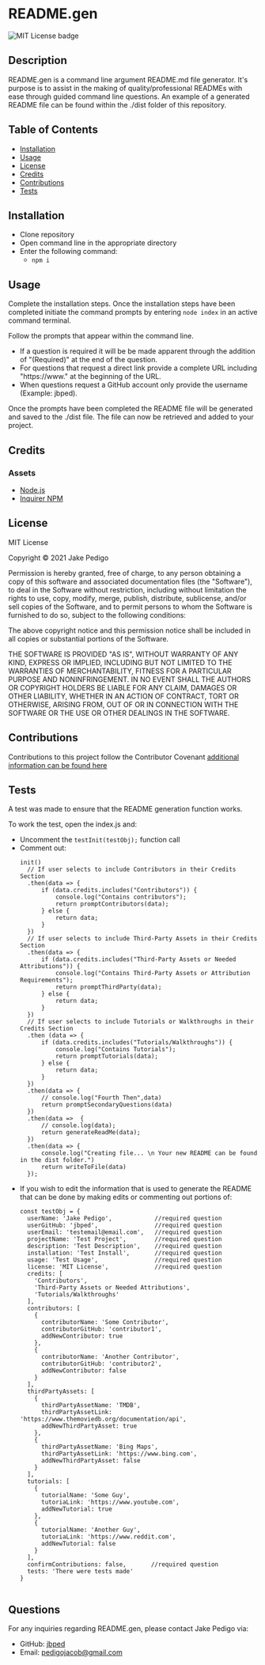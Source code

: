 
# README.gen
![MIT License badge](https://img.shields.io/badge/license-MIT_License-green)
## Description
README.gen is a command line argument README.md file generator. It's purpose is to assist in the making of quality/professional READMEs with ease through guided command line questions. An example of a generated README file can be found within the ./dist folder of this repository.

## Table of Contents
* [Installation](#installation)
* [Usage](#usage)
* [License](#license)
* [Credits](#credits)
* [Contributions](#contributions)
* [Tests](#tests)

## Installation
- Clone repository
- Open command line in the appropriate directory
- Enter the following command:
  - ```npm i```

## Usage
Complete the installation steps. Once the installation steps have been completed initiate the command prompts by entering ```node index``` in an active command terminal. 

Follow the prompts that appear within the command line. 
- If a question is required it will be be made apparent through the addition of "(Required)" at the end of the question. 
- For questions that request a direct link provide a complete URL including "https://www." at the beginning of the URL. 
- When questions request a GitHub account only provide the username (Example: jbped).

Once the prompts have been completed the README file will be generated and saved to the ./dist file. The file can now be retrieved and added to your project.

## Credits 
### Assets
* [Node.js](https://nodejs.org/en/)
* [Inquirer NPM](https://www.npmjs.com/package/inquirer)

## License

MIT License

Copyright &copy; 2021 Jake Pedigo

Permission is hereby granted, free of charge, to any person obtaining a copy of this software and associated documentation files (the "Software"), to deal in the Software without restriction, including without limitation the rights to use, copy, modify, merge, publish, distribute, sublicense, and/or sell copies of the Software, and to permit persons to whom the Software is furnished to do so, subject to the following conditions:

The above copyright notice and this permission notice shall be included in all copies or substantial portions of the Software.

THE SOFTWARE IS PROVIDED "AS IS", WITHOUT WARRANTY OF ANY KIND, EXPRESS OR IMPLIED, INCLUDING BUT NOT LIMITED TO THE WARRANTIES OF MERCHANTABILITY, FITNESS FOR A PARTICULAR PURPOSE AND NONINFRINGEMENT. IN NO EVENT SHALL THE AUTHORS OR COPYRIGHT HOLDERS BE LIABLE FOR ANY CLAIM, DAMAGES OR OTHER LIABILITY, WHETHER IN AN ACTION OF CONTRACT, TORT OR OTHERWISE, ARISING FROM, OUT OF OR IN CONNECTION WITH THE SOFTWARE OR THE USE OR OTHER DEALINGS IN THE SOFTWARE.

## Contributions
Contributions to this project follow the Contributor Covenant [additional information can be found here](https://www.contributor-covenant.org/)

## Tests
A test was made to ensure that the README generation function works. 

To work the test, open the index.js and:
- Uncomment the ```testInit(testObj);``` function call
- Comment out: 
  ``` 
  init()
    // If user selects to include Contributors in their Credits Section
    .then(data => {
        if (data.credits.includes("Contributors")) {
            console.log("Contains contributors");
            return promptContributors(data);
        } else {
            return data;
        }
    })    
    // If user selects to include Third-Party Assets in their Credits Section
    .then(data => {
        if (data.credits.includes("Third-Party Assets or Needed Attributions")) {
            console.log("Contains Third-Party Assets or Attribution Requirements");
            return promptThirdParty(data);
        } else {
            return data;
        }
    })
    // If user selects to include Tutorials or Walkthroughs in their Credits Section
    .then (data => {
        if (data.credits.includes("Tutorials/Walkthroughs")) {
            console.log("Contains Tutorials");
            return promptTutorials(data);
        } else {
            return data;
        }
    })
    .then(data => {
        // console.log("Fourth Then",data)
        return promptSecondaryQuestions(data)
    })
    .then(data =>  {
        // console.log(data);
        return generateReadMe(data);
    })
    .then(data => {
        console.log("Creating file... \n Your new README can be found in the dist folder.")
        return writeToFile(data)
    });
    ```
- If you wish to edit the information that is used to generate the README that can be done by making edits or commenting out portions of:
  ```
  const testObj = {
    userName: 'Jake Pedigo',            //required question
    userGitHub: 'jbped',                //required question
    userEmail: 'testemail@email.com',   //required question
    projectName: 'Test Project',        //required question
    description: 'Test Description',    //required question
    installation: 'Test Install',       //required question
    usage: 'Test Usage',                //required question
    license: 'MIT License',             //required question
    credits: [
      'Contributors',
      'Third-Party Assets or Needed Attributions',
      'Tutorials/Walkthroughs'
    ],
    contributors: [
      {
        contributorName: 'Some Contributor',
        contributorGitHub: 'contributor1',
        addNewContributor: true
      },
      {
        contributorName: 'Another Contributor',
        contributorGitHub: 'contributor2',
        addNewContributor: false
      }
    ],
    thirdPartyAssets: [
      {
        thirdPartyAssetName: 'TMDB',
        thirdPartyAssetLink: 'https://www.themoviedb.org/documentation/api',
        addNewThirdPartyAsset: true
      },
      {
        thirdPartyAssetName: 'Bing Maps',
        thirdPartyAssetLink: 'https://www.bing.com',
        addNewThirdPartyAsset: false
      }
    ],
    tutorials: [
      {
        tutorialName: 'Some Guy',
        tutoriaLink: 'https://www.youtube.com',
        addNewTutorial: true
      },
      {
        tutorialName: 'Another Guy',
        tutoriaLink: 'https://www.reddit.com',
        addNewTutorial: false
      }
    ],
    confirmContributions: false,       //required question
    tests: 'There were tests made'
  }
        
## Questions
For any inquiries regarding README.gen, please contact Jake Pedigo via:
* GitHub: [jbped](https://github.com/jbped)
* Email: <pedigojacob@gmail.com>
